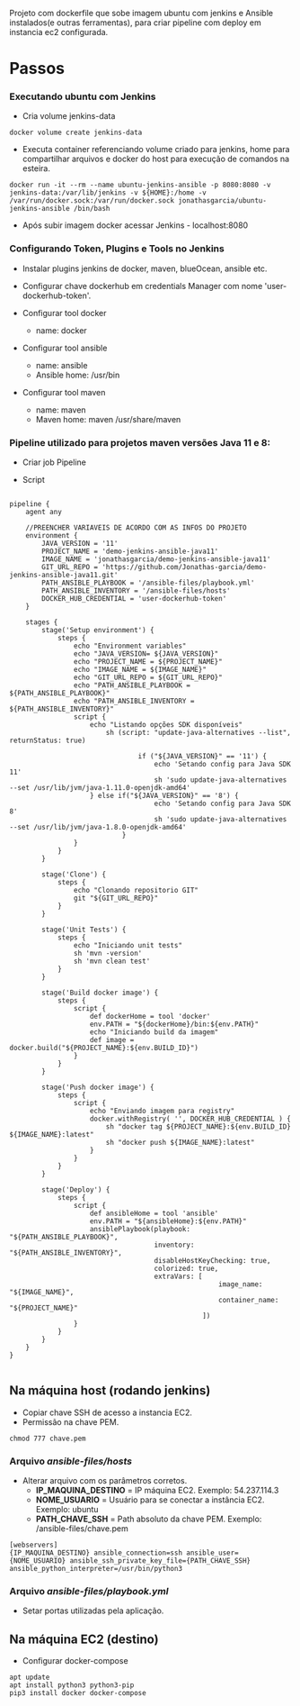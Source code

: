 
Projeto com dockerfile que sobe imagem ubuntu com jenkins e Ansible instalados(e outras ferramentas), para criar pipeline com deploy em instancia ec2 configurada.


# Passos

### Executando ubuntu com Jenkins

- Cria volume jenkins-data

```
docker volume create jenkins-data
```

- Executa container referenciando volume criado para jenkins, home para compartilhar arquivos e docker do host para execução de comandos na esteira.
 
```
docker run -it --rm --name ubuntu-jenkins-ansible -p 8080:8080 -v jenkins-data:/var/lib/jenkins -v ${HOME}:/home -v /var/run/docker.sock:/var/run/docker.sock jonathasgarcia/ubuntu-jenkins-ansible /bin/bash
```


- Após subir imagem docker acessar Jenkins - localhost:8080  

### Configurando Token, Plugins e Tools no Jenkins

- Instalar plugins jenkins de docker, maven, blueOcean, ansible etc.

- Configurar chave dockerhub em credentials Manager com nome 'user-dockerhub-token'.
  
- Configurar tool docker 
	- name: docker

- Configurar tool ansible
	- name: ansible
	- Ansible home: /usr/bin
	
- Configurar tool maven 
	- name: maven
	- Maven home: maven /usr/share/maven

  
### Pipeline utilizado para projetos maven versões Java 11 e 8:

- Criar job Pipeline

- Script

```

pipeline {
	agent any
	
	//PREENCHER VARIAVEIS DE ACORDO COM AS INFOS DO PROJETO
	environment {
	    JAVA_VERSION = '11'
		PROJECT_NAME = 'demo-jenkins-ansible-java11'
		IMAGE_NAME = 'jonathasgarcia/demo-jenkins-ansible-java11'
		GIT_URL_REPO = 'https://github.com/Jonathas-garcia/demo-jenkins-ansible-java11.git'
		PATH_ANSIBLE_PLAYBOOK = '/ansible-files/playbook.yml'
		PATH_ANSIBLE_INVENTORY = '/ansible-files/hosts'
		DOCKER_HUB_CREDENTIAL = 'user-dockerhub-token'
	}

	stages {
		stage('Setup environment') {
			steps {
				echo "Environment variables"
				echo "JAVA_VERSION= ${JAVA_VERSION}"
				echo "PROJECT_NAME = ${PROJECT_NAME}"
				echo "IMAGE_NAME = ${IMAGE_NAME}"
				echo "GIT_URL_REPO = ${GIT_URL_REPO}"
				echo "PATH_ANSIBLE_PLAYBOOK = ${PATH_ANSIBLE_PLAYBOOK}"
				echo "PATH_ANSIBLE_INVENTORY = ${PATH_ANSIBLE_INVENTORY}"
				script {
					echo "Listando opções SDK disponíveis"
			        	sh (script: "update-java-alternatives --list", returnStatus: true) 
        
                    			if ("${JAVA_VERSION}" == '11') {
                    				echo 'Setando config para Java SDK 11'
                        			sh 'sudo update-java-alternatives --set /usr/lib/jvm/java-1.11.0-openjdk-amd64'
					} else if("${JAVA_VERSION}" == '8') {
                        			echo 'Setando config para Java SDK 8'
                       				sh 'sudo update-java-alternatives --set /usr/lib/jvm/java-1.8.0-openjdk-amd64'
			                }
				}
			}
		}
		
		stage('Clone') {
			steps {
				echo "Clonando repositorio GIT"
				git "${GIT_URL_REPO}"
			}
		}

		stage('Unit Tests') {
			steps {
    			echo "Iniciando unit tests"
				sh 'mvn -version'
				sh 'mvn clean test'
			}
		}

		stage('Build docker image') {
			steps {
				script {
					def dockerHome = tool 'docker'
					env.PATH = "${dockerHome}/bin:${env.PATH}"
					echo "Iniciando build da imagem"
					def image = docker.build("${PROJECT_NAME}:${env.BUILD_ID}")
				}
			}
		}

		stage('Push docker image') {
			steps {
				script {
					echo "Enviando imagem para registry"
					docker.withRegistry( '', DOCKER_HUB_CREDENTIAL ) {
						sh "docker tag ${PROJECT_NAME}:${env.BUILD_ID} ${IMAGE_NAME}:latest"
						sh "docker push ${IMAGE_NAME}:latest"
					}
				}
			}
		}
		
		stage('Deploy') {
			steps {
				script {
					def ansibleHome = tool 'ansible'
					env.PATH = "${ansibleHome}:${env.PATH}"
					ansiblePlaybook(playbook: "${PATH_ANSIBLE_PLAYBOOK}",
					                inventory: "${PATH_ANSIBLE_INVENTORY}", 
					                disableHostKeyChecking: true, 
					                colorized: true,
					                extraVars: [
                                        			image_name: "${IMAGE_NAME}",
                                        			container_name: "${PROJECT_NAME}"
                                    			])
				}
			}
		}
	}
}


```

  

## Na máquina host (rodando jenkins)

- Copiar chave SSH de acesso a instancia EC2. 
- Permissão na chave PEM.
```
chmod 777 chave.pem
```


### Arquivo *ansible-files/hosts*
- Alterar arquivo com os parâmetros corretos.
	 - **IP_MAQUINA_DESTINO** = IP máquina EC2. Exemplo: 54.237.114.3
	 - **NOME_USUARIO** = Usuário para se conectar a instância EC2. Exemplo: ubuntu
	 - **PATH_CHAVE_SSH** = Path absoluto da chave PEM. Exemplo: /ansible-files/chave.pem
```
[webservers]
{IP_MAQUINA_DESTINO} ansible_connection=ssh ansible_user={NOME_USUARIO} ansible_ssh_private_key_file={PATH_CHAVE_SSH} ansible_python_interpreter=/usr/bin/python3
```

### Arquivo *ansible-files/playbook.yml*
  - Setar portas utilizadas pela aplicação.

## Na máquina EC2 (destino)

- Configurar docker-compose 

```
apt update
apt install python3 python3-pip
pip3 install docker docker-compose
```
  

